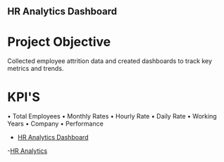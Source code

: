 ## HR Analytics Dashboard
# Project Objective
Collected employee attrition data and created dashboards to track key metrics
and trends.
# KPI'S
•	Total Employees
•	Monthly Rates
•	Hourly Rate
•	Daily Rate
•	Working Years
•	Company 
•	Performance

 - <a href="https://github.com/Guruswetha2001/HR-Analytics-Dashboard-for-Employee-Attrition/blob/main/D.Guru%20Swetha%20HR%20Analytics%20Dashboard.xlsx">HR Analytics Dashboard</a>

-<a href="https://github.com/Guruswetha2001/HR-Analytics-Dashboard-for-Employee-Attrition/blob/main/HR%20DASHBOARD%20IMAGE.png">HR Analytics</a>
